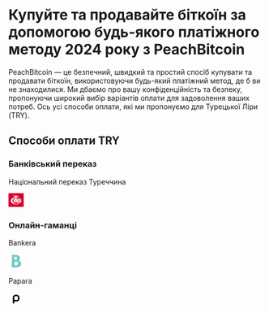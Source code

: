 <body class="payment-methods-page">

# Купуйте та продавайте біткоїн за допомогою будь-якого платіжного методу 2024 року з PeachBitcoin

PeachBitcoin — це безпечний, швидкий та простий спосіб купувати та продавати біткоїн, використовуючи будь-який платіжний метод, де б ви не знаходилися. Ми дбаємо про вашу конфіденційність та безпеку, пропонуючи широкий вибір варіантів оплати для задоволення ваших потреб. Ось усі способи оплати, які ми пропонуємо для Турецької Ліри (TRY).

## Способи оплати TRY

### Банківський переказ

<div class="payment-grid">
    <div class="payment-grid-item">
        <p>Національний переказ Туреччина</p> 
        <img src="/img/faq/logoimg/nationaltransfer.png" width="30px" height="27px" alt="Купуйте біткоїн за допомогою Національного переказу Туреччина, Продавайте біткоїн за допомогою Національного переказу Туреччина">
    </div>
</div>

### Онлайн-гаманці

<div class="payment-grid">
    <div class="payment-grid-item">
        <p>Bankera</p> 
        <img src="/img/faq/logoimg/bankera.png" width="30px" height="27px" alt="Купуйте біткоїн за допомогою Bankera, Продавайте біткоїн за допомогою Bankera">
    </div>
    <div class="payment-grid-item">
        <p>Papara</p> 
        <img src="/img/faq/logoimg/papara.png" width="30px" height="27px" alt="Купуйте біткоїн за допомогою Papara, Продавайте біткоїн за допомогою Papara">
    </div>
</div>

</body>
